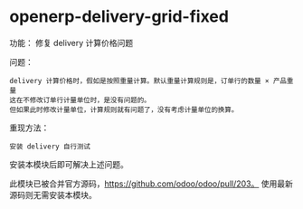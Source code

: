 openerp-delivery-grid-fixed
===========================

功能： 修复 delivery 计算价格问题

问题：

    delivery 计算价格时，假如是按照重量计算。默认重量计算规则是，订单行的数量 × 产品重量
    这在不修改订单行计量单位时，是没有问题的。
    但如果此时修改计量单位，计算规则就有问题了，没有考虑计量单位的换算。

重现方法：

    安装 delivery 自行测试

安装本模块后即可解决上述问题。


此模块已被合并官方源码，https://github.com/odoo/odoo/pull/203。  使用最新源码则无需安装本模块。
